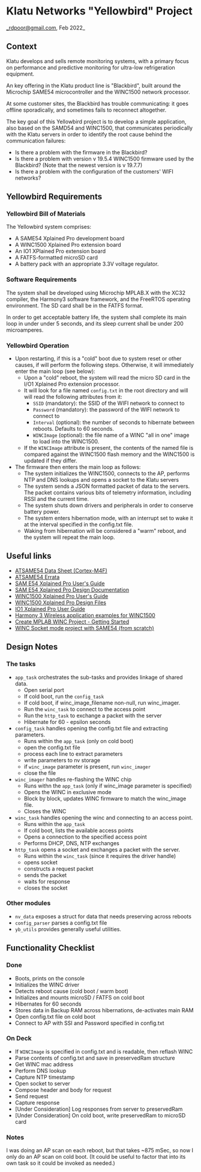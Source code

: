 # Klatu Networks "Yellowbird" Project
_rdpoor@gmail.com, Feb 2022_

## Context
Klatu develops and sells remote monitoring systems, with a primary focus on
performance and predictive monitoring for ultra-low refrigeration equipment.

An key offering in the Klatu product line is "Blackbird", built around the
Microchip SAME54 microcontroller and the WINC1500 network processor.

At some customer sites, the Blackbird has trouble communicating: it goes offline
sporadically, and sometimes fails to reconnect altogether.

The key goal of this Yellowbird project is to develop a simple application, also
based on the SAMD54 and WINC1500, that communicates periodically with the Klatu
servers in order to identify the root cause behind the communication failures:

* Is there a problem with the firmware in the Blackbird?
* Is there a problem with version v 19.5.4 WINC1500 firmware used by the
Blackbird?  (Note that the newest version is v 19.7.7)
* Is there a problem with the configuration of the customers' WIFI networks?

## Yellowbird Requirements

### Yellowbird Bill of Materials

The Yellowbird system comprises:
* A SAME54 Xplained Pro development board
* A WINC1500 Xplained Pro extension board
* An IO1 XPlained Pro extension board
* A FATFS-formatted microSD card
* A battery pack with an appropriate 3.3V voltage regulator.

### Software Requirements

The system shall be developed using Microchip MPLAB.X with the XC32 compiler,
the Harmony3 software framework, and the FreeRTOS operating environment.  The
SD card shall be in the FATFS format.

In order to get acceptable battery life, the system shall complete its main loop
in under under 5 seconds, and its sleep current shall be under 200 microamperes.

### Yellowbird Operation

* Upon restarting, if this is a "cold" boot due to system reset or other causes,
if will perform the following steps.  Otherwise, it will immediately enter the
main loop (see below):
  * Upon a "cold" reboot, the system will read the micro SD card in the I/O1
  Xplained Pro extension processor.
  * It will look for a file named `config.txt` in the root directory and will
  will read the following attributes from it:
    * `SSID` (mandatory): the SSID of the WIFI network to connect to
    * `Password` (mandatory): the password of the WIFI network to connect to
    * `Interval` (optional): the number of seconds to hibernate between reboots.
    Defaults to 60 seconds.
    * `WINCImage` (optional): the file name of a WINC "all in one" image to load
    into the WINC1500.
  * If the `WINCImage` attribute is present, the contents of the named file is
  compared against the WINC1500 flash memory and the WINC1500 is updated if they
  differ.
* The firmware then enters the main loop as follows:
  * The system initializes the WINC1500, connects to the AP, performs NTP and
  DNS lookups and opens a socket to the Klatu servers
  * The system sends a JSON formatted packet of data to the servers.  The packet
  contains various bits of telemetry information, including RSSI and the current
  time.
  * The system shuts down drivers and peripherals in order to conserve battery
  power.
  * The system enters hibernation mode, with an interrupt set to wake it at the
  interval specified in the config.txt file.
  * Waking from hibernation will be considered a "warm" reboot, and the system
  will repeat the main loop.

## Useful links

* [ATSAME54 Data Sheet (Cortex-M4F)](http://ww1.microchip.com/downloads/en/DeviceDoc/SAM_D5xE5x_Family_Data_Sheet_DS60001507F.pdf)
* [ATSAME54 Errata](http://ww1.microchip.com/downloads/en/DeviceDoc/SAM-D5x-E5x-Family-Silicon-Errata-DS80000748K.pdf)
* [SAM E54 Xplained Pro User's Guide](https://ww1.microchip.com/downloads/en/DeviceDoc/70005321A.pdf)
* [SAM E54 Xplained Pro Design Documentation](https://ww1.microchip.com/downloads/en/DeviceDoc/SAM-E54-Xplained-Pro-Design-Documentaion-rev9.zip)
* [WINC1500 Xplained Pro User's Guide](https://ww1.microchip.com/downloads/en/DeviceDoc/50002616A.pdf)
* [WINC1500 Xplained Pro Design Files](https://ww1.microchip.com/downloads/en/DeviceDoc/Atmel-42388-ATWINC1500-Xplained-Pro_UserGuide.zip)
* [IO1 Xplained Pro User Guide](https://ww1.microchip.com/downloads/en/DeviceDoc/Atmel-42078-IO1-Xplained-Pro_User-Guide.pdf)
* [Harmony 3 Wireless application examples for WINC1500](https://microchip-mplab-harmony.github.io/wireless_apps_winc1500/)
* [Create MPLAB WINC Project - Getting Started](https://microchip-mplab-harmony.github.io/wireless_apps_winc1500/apps/getting_started/create_winc_project_from_scratch.html)
* [WINC Socket mode project with SAME54 (from scratch)](https://microchip-mplab-harmony.github.io/wireless_apps_winc1500/apps/wifi_socket_demos/winc_same54_socketmode_from_scratch.html)

## Design Notes

### The tasks

* `app_task` orchestrates the sub-tasks and provides linkage of shared data.
  * Open serial port
  * If cold boot, run the `config_task`
  * If cold boot, if winc_image_filename non-null, run winc_imager.
  * Run the `winc_task` to connect to the access point
  * Run the `http_task` to exchange a packet with the server
  * Hibernate for 60 - epsilon seconds
* `config_task` handles opening the config.txt file and extracting parameters.
  * Runs within the `app_task` (only on cold boot)
  * open the config.txt file
  * process each line to extract parameters
  * write parameters to nv storage
  * if `winc_image` parameter is present, run `winc_imager`
  * close the file
* `winc_imager` handles re-flashing the WINC chip
  * Runs withn the `app_task` (only if winc_image parameter is specified)
  * Opens the WINC in exclusive mode
  * Block by block, updates WINC firmware to match the winc_image file.
  * Closes the WINC
* `winc_task` handles opening the winc and connecting to an access point.
  * Runs within the `app_task`
  * If cold boot, lists the available access points
  * Opens a connection to the specified access point
  * Performs DHCP, DNS, NTP exchanges
* `http_task` opens a socket and exchanges a packet with the server.
  * Runs within the `winc_task` (since it requires the driver handle)
  * opens socket
  * constructs a request packet
  * sends the packet
  * waits for response
  * closes the socket

### Other modules

* `nv_data` exposes a struct for data that needs preserving across reboots
* `config_parser` parses a config.txt file
* `yb_utils` provides generally useful utilities.

## Functionality Checklist

### Done

* Boots, prints on the console
* Initializes the WINC driver
* Detects reboot cause (cold boot / warm boot)
* Initializes and mounts microSD / FATFS on cold boot
* Hibernates for 60 seconds
* Stores data in Backup RAM across hibernations, de-activates main RAM
* Open config.txt file on cold boot
* Connect to AP with SSI and Password specified in config.txt

### On Deck

* If `WINCImage` is specified in config.txt and is readable, then reflash WINC
* Parse contents of config.txt and save in preservedRam structure
* Get WINC mac address
* Perform DNS lookup
* Capture NTP timestamp
* Open socket to server
* Compose header and body for request
* Send request
* Capture response
* [Under Consideration] Log responses from server to preservedRam
* [Under Consideration] On cold boot, write preservedRam to microSD card

### Notes

I was doing an AP scan on each reboot, but that takes ~875 mSec, so now I only
do an AP scan on cold boot.  (It could be useful to factor that into its own
task so it could be invoked as needed.)
